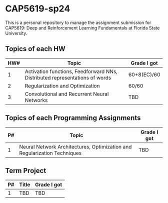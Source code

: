 # CAP5619-sp24

This is a personal repository to manage the assignment submission for CAP5619: Deep and Reinforcement Learning Fundamentals at Florida State University.

## Topics of each HW

|HW#|Topic|Grade I got|
|----|----|----|
|1|Activation functions, Feedforward NNs, Distributed representations of words|60+8(EC)/60|
|2|Regularization and Optimization|60/60|
|3|Convolutional and Recurrent Neural Networks|TBD|


## Topics of each Programming Assignments

|P#|Topic|Grade I got|
|----|----|----|
|1|Neural Network Architectures, Optimization and Regularization Techniques|TBD|

## Term Project

|P#|Title|Grade I got|
|----|----|----|
|1|TBD|TBD|
